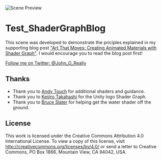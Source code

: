![Scene Preview](https://i.imgur.com/JVtjOhJ.jpg)
# Test_ShaderGraphBlog
This scene was developed to demonstrate the priciples explained in my supporting blog post ["Art That Moves: Creating Animated Materials with Shader Graph"](https://blogs.unity3d.com/2018/10/05/art-that-moves-creating-animated-materials-with-shader-graph/). I would encourage you to read the blog post first! 

[Follow me on Twitter: @John_O_Really](https://twitter.com/John_O_Really)

## Thanks
* Thank you to [Andy Touch](https://twitter.com/andytouch) for additional shaders and guidance. 
* Thank you to [Keijiro Takahashi](https://twitter.com/_kzr) for the Unity logo Shader Graph. 
* Thank you to [Bruce Slater](https://twitter.com/RadForgeBruce) for helping get the water shader off the ground. 


## License 
This work is licensed under the Creative Commons Attribution 4.0 International License. To view a copy of this license, visit http://creativecommons.org/licenses/by/4.0/ or send a letter to Creative Commons, PO Box 1866, Mountain View, CA 94042, USA.
